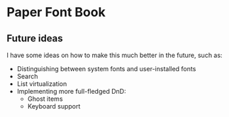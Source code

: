 # Paper Font Book


## Future ideas

I have some ideas on how to make this much better in the future, such as:

- Distinguishing between system fonts and user-installed fonts
- Search
- List virtualization
- Implementing more full-fledged DnD:
    - Ghost items
    - Keyboard support
